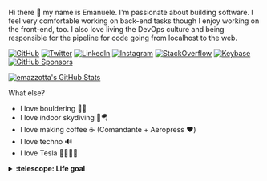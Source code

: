 Hi there 👋 my name is Emanuele. I'm passionate about building software. I feel very comfortable working on back-end tasks though I enjoy working on the front-end, too. I also love living the DevOps culture and being responsible for the pipeline for code going from localhost to the web.

[![GitHub](https://img.shields.io/github/followers/emazzotta?label=GitHub&style=social)](https://github.com/emazzotta)
[![Twitter](https://img.shields.io/twitter/follow/emazzotta?label=Twitter&style=social)](https://twitter.com/emazzotta)
[![LinkedIn](https://img.shields.io/badge/LinkedIn--_.svg?style=social&logo=linkedin)](https://www.linkedin.com/in/emazzotta)
[![Instagram](https://img.shields.io/badge/Instagram--_.svg?style=social&logo=instagram)](https://www.instagram.com/emazzotta_/)
[![StackOverflow](https://img.shields.io/badge/StackOverflow--_.svg?style=social&logo=stackoverflow)](https://stackoverflow.com/users/2596187/emazzotta)
[![Keybase](https://img.shields.io/badge/Keybase--_.svg?style=social&logo=keybase)](https://keybase.io/emazzotta)
[![GitHub Sponsors](https://img.shields.io/badge/GitHub_Sponsors--_.svg?style=social&logo=github&logoColor=EA4AAA)](https://github.com/sponsors/emazzotta)

[![emazzotta's GitHub Stats](https://github-readme-stats.vercel.app/api?username=emazzotta&count_private=true&show_icons=true&theme=tokyonight)](https://github.com/emazzotta)

What else?
* I love bouldering 🧗‍♀️
* I love indoor skydiving 🏢🪂
* I love making coffee ☕️ (Comandante + Aeropress ❤️)
* I love techno 🔊
* I love Tesla 🚗🔋🌞🍃

<details>
  <summary><b>:telescope: Life goal</b></summary>
  "Leave this world a little better than you found it." - Robert Baden-Powell
</details>
